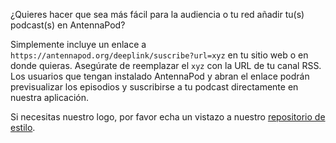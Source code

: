 ¿Quieres hacer que sea más fácil para la audiencia o tu red añadir tu(s)
podcast(s) en AntennaPod?

Simplemente incluye un enlace a
`https://antennapod.org/deeplink/suscribe?url=xyz` en tu sitio web o en donde
quieras. Asegúrate de reemplazar el `xyz` con la URL de tu canal RSS. Los
usuarios que tengan instalado AntennaPod y abran el enlace podrán previsualizar
los episodios y suscribirse a tu podcast directamente en nuestra aplicación.

Si necesitas nuestro logo, por favor echa un vistazo a nuestro [repositorio de
estilo](https://github.com/AntennaPod/branding).
